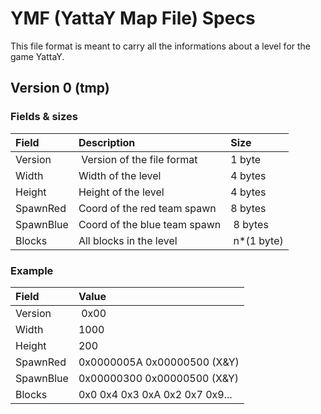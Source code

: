 # YMF (YattaY Map File) Specs

This file format is meant to carry all the informations about a level for the game YattaY.

## Version 0 (tmp)

### Fields & sizes
|Field |Description| Size |
|:-----|:----------|:-----|
|Version| Version of the file format |1 byte|
|Width  | Width of the level | 4 bytes|
|Height | Height of the level| 4 bytes|
|SpawnRed| Coord of the red team spawn| 8 bytes|
|SpawnBlue| Coord of the blue team spawn| 8 bytes|
|Blocks | All blocks in the level| n*(1 byte)|

### Example

|Field | Value |
|:-----|:------|
|Version| 0x00 |
|Width  | 1000 |
|Height | 200  |
|SpawnRed| 0x0000005A 0x00000500 (X&Y)|
|SpawnBlue|0x00000300 0x00000500 (X&Y)|
|Blocks | 0x0 0x4 0x3 0xA 0x2 0x7 0x9...|
